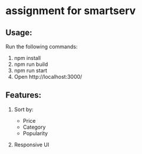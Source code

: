 # assignment for smartserv

## Usage: 
Run the following commands:
1. npm install 
2. npm run build
3. npm run start 
4. Open http://localhost:3000/

## Features:
1. Sort by: 
    - Price
    - Category
    - Popularity

2. Responsive UI


